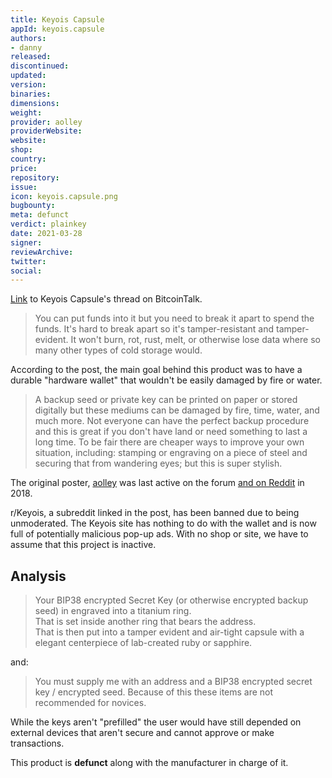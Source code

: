 ```yaml
---
title: Keyois Capsule
appId: keyois.capsule
authors:
- danny
released: 
discontinued: 
updated: 
version: 
binaries: 
dimensions: 
weight: 
provider: aolley
providerWebsite: 
website: 
shop: 
country: 
price: 
repository: 
issue: 
icon: keyois.capsule.png
bugbounty: 
meta: defunct
verdict: plainkey
date: 2021-03-28
signer: 
reviewArchive: 
twitter: 
social:
---
```



[Link](https://bitcointalk.org/index.php?topic=1659001.0) to Keyois Capsule's thread on BitcoinTalk.

> You can put funds into it but you need to break it apart to spend the funds.
It's hard to break apart so it's tamper-resistant and tamper-evident. It won't burn, rot, rust, melt, or otherwise lose data where so many other types of cold storage would.

According to the post, the main goal behind this product was to have a durable "hardware wallet" that wouldn't be easily damaged by fire or water.

> A backup seed or private key can be printed on paper or stored digitally but these mediums can be damaged by fire, time, water, and much more. Not everyone can have the perfect backup procedure and this is great if you don't have land or need something to last a long time.
To be fair there are cheaper ways to improve your own situation, including: stamping or engraving on a piece of steel and securing that from wandering eyes; but this is super stylish.

The original poster, [aolley](https://bitcointalk.org/index.php?action=profile;u=407182) was last active on the forum [and on Reddit](https://www.reddit.com/user/ProfBitcoin/) in 2018.

r/Keyois, a subreddit linked in the post, has been banned due to being unmoderated. The Keyois site has nothing to do with the wallet and is now full of potentially malicious pop-up ads. With no shop or site, we have to assume that this project is inactive.

## Analysis 

> Your BIP38 encrypted Secret Key (or otherwise encrypted backup seed) in engraved into a titanium ring.    
That is set inside another ring that bears the address.    
That is then put into a tamper evident and air-tight capsule with a elegant centerpiece of lab-created ruby or sapphire.  

and: 

> You must supply me with an address and a BIP38 encrypted secret key / encrypted seed. Because of this these items are not recommended for novices.

While the keys aren't "prefilled" the user would have still depended on external devices that aren't secure and cannot approve or make transactions. 
 
This product is **defunct** along with the manufacturer in charge of it.